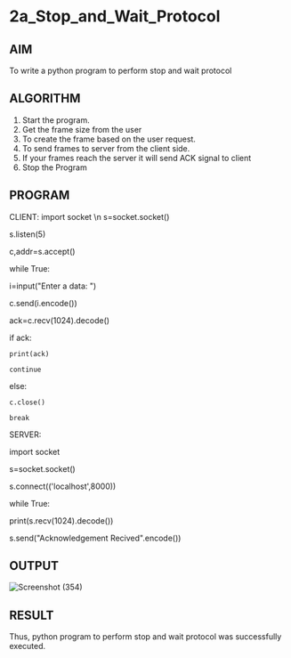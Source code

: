# 2a_Stop_and_Wait_Protocol
## AIM 
To write a python program to perform stop and wait protocol
## ALGORITHM
1. Start the program.
2. Get the frame size from the user
3. To create the frame based on the user request.
4. To send frames to server from the client side.
5. If your frames reach the server it will send ACK signal to client
6. Stop the Program
## PROGRAM


CLIENT:
import socket \n
s=socket.socket()

s.listen(5)

c,addr=s.accept()

while True:

 i=input("Enter a data: ")
 
 c.send(i.encode())
 
 ack=c.recv(1024).decode()
 
 if ack:
 
    print(ack)
    
    continue
    
 else:
 
    c.close()
    
    break

SERVER:

import socket

s=socket.socket()

s.connect(('localhost',8000))

while True:

 print(s.recv(1024).decode())
 
 s.send("Acknowledgement Recived".encode())
 
## OUTPUT
![Screenshot (354)](https://github.com/user-attachments/assets/f90180ec-e279-45d4-991b-eab484bb1ab6)

## RESULT
Thus, python program to perform stop and wait protocol was successfully executed.
